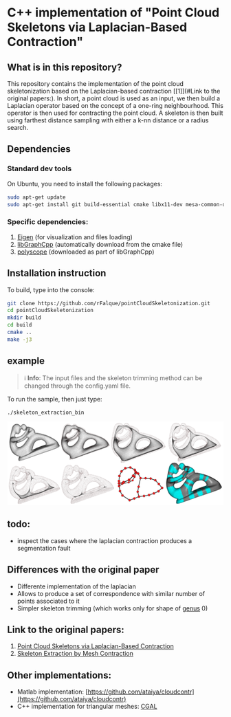 # C++ implementation of "Point Cloud Skeletons via Laplacian-Based Contraction"

## What is in this repository?
This repository contains the implementation of the point cloud skeletonization  based on the Laplacian-based contraction [[1]](#Link to the original papers:). In short, a point cloud is used as an input, we then build a Laplacian operator based on the concept of a one-ring neighbourhood. This operator is then used for contracting the point cloud. A skeleton is then built using farthest distance sampling with either a k-nn distance or a radius search.

## Dependencies

### Standard dev tools
On Ubuntu, you need to install the following packages:
```bash
sudo apt-get update
sudo apt-get install git build-essential cmake libx11-dev mesa-common-dev libgl1-mesa-dev libglu1-mesa-dev libxrandr-dev libxi-dev libxmu-dev libblas-dev libxinerama-dev libxcursor-dev libeigen3-dev libyaml-cpp-dev
```

### Specific dependencies:
1. [Eigen](https://eigen.tuxfamily.org/) (for visualization and files loading)
2. [libGraphCpp](https://github.com/rFalque/libGraphCpp) (automatically download from the cmake file)
3. [polyscope](http://polyscope.run/) (downloaded as part of libGraphCpp)

## Installation instruction

To build, type into the console:
```bash
git clone https://github.com/rFalque/pointCloudSkeletonization.git
cd pointCloudSkeletonization
mkdir build
cd build
cmake ..
make -j3
```

## example

> :information_source: **Info**:  The input files and the skeleton trimming method can be changed through the config.yaml file.

To run the sample, then just type:
```bash
./skeleton_extraction_bin
```

![skeletonization](https://github.com/rFalque/pointCloudSkeletonization/raw/master/images/skeletonization.png "example of point cloud skeletonization through Laplacian contraction")

## todo:
* inspect the cases where the laplacian contraction produces a segmentation fault

## Differences with the original paper
* Differente implementation of the laplacian
* Allows to produce a set of correspondence with similar number of points associated to it
* Simpler skeleton trimming (which works only for shape of [genus](https://en.wikipedia.org/wiki/Genus_(mathematics)) 0)

## Link to the original papers:
1. [Point Cloud Skeletons via Laplacian-Based Contraction](https://gfx.uvic.ca/pubs/2010/cao_smi10/paper.pdf)
2. [Skeleton Extraction by Mesh Contraction](http://visgraph.cse.ust.hk/projects/skeleton/skeleton_sig08.pdf)

## Other implementations:
* Matlab implementation: [https://github.com/ataiya/cloudcontr](https://github.com/ataiya/cloudcontr)
* C++ implementation for triangular meshes: [CGAL](https://doc.cgal.org/latest/Surface_mesh_skeletonization/index.html#Chapter_3D_Surface_mesh_skeletonization)

